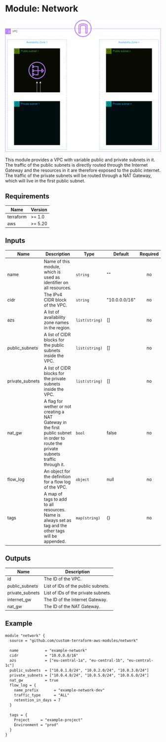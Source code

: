 # Module: Network

![Network visualized](.github/assets/network-transparent.png)

This module provides a VPC with variable public and private subnets in it. The traffic of the public subnets is directly routed through the Internet Gateway and the resources in it are therefore exposed to the public internet. The traffic of the private subnets will be routed through a NAT Gateway, which will live in the first public subnet.

## Requirements

| Name      | Version |
| --------- | ------- |
| terraform | >= 1.0  |
| aws       | >= 5.20 |

## Inputs

| Name            | Description                                                                                                                          | Type           | Default       | Required |
| --------------- | ------------------------------------------------------------------------------------------------------------------------------------ | -------------- | ------------- | :------: |
| name            | Name of this module, which is used as identifier on all resources.                                                                   | `string`       | ""            |    no    |
| cidr            | The IPv4 CIDR block of the VPC.                                                                                                      | `string`       | "10.0.0.0/16" |    no    |
| azs             | A list of availability zone names in the region.                                                                                     | `list(string)` | []            |    no    |
| public_subnets  | A list of CIDR blocks for the public subnets inside the VPC.                                                                         | `list(string)` | []            |    no    |
| private_subnets | A list of CIDR blocks for the private subnets inside the VPC.                                                                        | `list(string)` | []            |    no    |
| nat_gw          | A flag for wether or not creating a NAT Gateway in the first public subnet in order to route the private subnets traffic through it. | `bool`         | false         |    no    |
| flow_log        | An object for the definition for a flow log of the VPC.                                                                              | `object`       | null          |    no    |
| tags            | A map of tags to add to all resources. Name is always set as tag and the other tags will be appended.                                | `map(string)`  | {}            |    no    |

## Outputs

| Name            | Description                         |
| --------------- | ----------------------------------- |
| id              | The ID of the VPC.                  |
| public_subnets  | List of IDs of the public subnets.  |
| private_subnets | List of IDs of the private subnets. |
| internet_gw     | The ID of the Internet Gateway.     |
| nat_gw          | The ID of the NAT Gateway.          |

## Example

```hcl
module "network" {
  source = "github.com/custom-terraform-aws-modules/network"

  name            = "example-network"
  cidr            = "10.0.0.0/16"
  azs             = ["eu-central-1a", "eu-central-1b", "eu-central-1c"]
  public_subnets  = ["10.0.1.0/24", "10.0.2.0/24", "10.0.3.0/24"]
  private_subnets = ["10.0.4.0/24", "10.0.5.0/24", "10.0.6.0/24"]
  nat_gw          = true
  flow_log = {
    name_prefix       = "example-network-dev"
    traffic_type      = "ALL"
    retention_in_days = 7
  }

  tags = {
    Project     = "example-project"
    Environment = "prod"
  }
}
```
